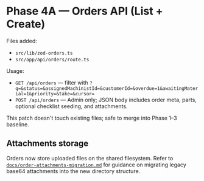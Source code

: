 # Phase 4A — Orders API (List + Create)

Files added:
- `src/lib/zod-orders.ts`
- `src/app/api/orders/route.ts`

Usage:
- `GET /api/orders` — filter with `?q=&status=&assignedMachinistId=&customerId=&overdue=1&awaitingMaterial=1&priority=&take=&cursor=`
- `POST /api/orders` — Admin only; JSON body includes order meta, parts, optional checklist seeding, and attachments.

This patch doesn't touch existing files; safe to merge into Phase 1–3 baseline.

## Attachments storage

Orders now store uploaded files on the shared filesystem. Refer to
[`docs/order-attachments-migration.md`](docs/order-attachments-migration.md) for guidance on migrating
legacy base64 attachments into the new directory structure.
